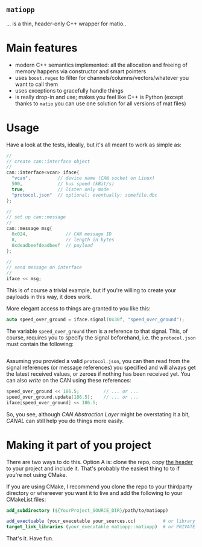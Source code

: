 `matiopp`
---

... is a thin, header-only C++ wrapper for matio..


Main features
==

- modern C++ semantics implemented: all the allocation and freeing of memory
  happens via constructor and smart pointers
- uses `boost.regex` to filter for channels/columns/vectors/whatever you want
  to call them
- uses exceptions to gracefully handle things
- is really drop-in and use; makes you feel like C++ is Python (except thanks
  to `matio` you can use one solution for all versions of mat files)



Usage
==
Have a look at the tests, ideally, but it's all meant to work as simple as:

```c++
//
// create can::interface object
//
can::interface<vcan> iface{
  "vcan",          // device name (CAN socket on Linux)
  500,             // bus speed (kBit/s)
  true,            // listen only mode
  "protocol.json"  // optional; eventually: somefile.dbc
};

//
// set up can::message
//
can::message msg{
  0x024,              // CAN message ID
  8,                  // length in bytes
  0xdeadbeefdeadbeef  // payload
};

//
// send message on interface
//
iface << msg;
```

This is of course a trivial example, but if you're willing to create your
payloads in this way, it does work.

More elegant access to things are granted to you like this:

```c++
auto speed_over_ground = iface.signal(0x30f, "speed_over_ground");
```

The variable `speed_over_ground` then is a reference to that signal. This, of
course, requires you to specify the signal beforehand, i.e. the `protocol.json`
must contain the following:

```json
```

Assuming you provided a valid `protocol.json`, you can then read from the
signal references (or message references) you specified and will always get the
latest received values, or zeroes if nothing has been received yet. You can
also _write_ on the CAN using these references:

```c++
speed_over_ground << 186.5;         // ... or ...
speed_over_ground.update(186.5);    // ... or ...
iface[speed_over_ground] << 186.5;
```

So, you see, although _CAN Abstraction Layer_ might be overstating it a bit,
_CANAL_ can still help you do things more easily.


Making it part of you project
==
There are two ways to do this. Option A is: clone the repo, copy [the
header](include/matiopp.h) to your project and include it. That's probably the
easiest thing to to if you're not using CMake.

If you are using CMake, I recommend you clone the repo to your thirdparty
directory or whereever you want it to live and add the following to your
CMakeList files:

```cmake
add_subdirectory (${YourProject_SOURCE_DIR}/path/to/matiopp)

add_exectuable (your_executable your_sources.cc)          # or library
target_link_libraries (your_executable matiopp::matiopp)  # or PRIVATE etc
```

That's it. Have fun.
